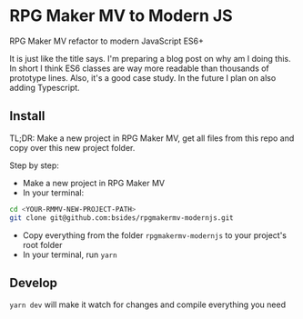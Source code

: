 # RPG Maker MV to Modern JS
RPG Maker MV refactor to modern JavaScript ES6+

It is just like the title says. I'm preparing a blog post on why am I doing this. In short I think ES6 classes are way more readable than thousands of prototype lines. Also, it's a good case study. In the future I plan on also adding Typescript.

## Install
TL;DR: Make a new project in RPG Maker MV, get all files from this repo and copy over this new project folder.

Step by step:
* Make a new project in RPG Maker MV
* In your terminal: 
```bash
cd <YOUR-RMMV-NEW-PROJECT-PATH>
git clone git@github.com:bsides/rpgmakermv-modernjs.git
```
* Copy everything from the folder `rpgmakermv-modernjs` to your project's root folder
* In your terminal, run `yarn`

## Develop
`yarn dev` will make it watch for changes and compile everything you need
